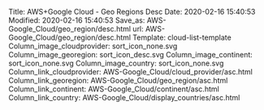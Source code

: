 Title: AWS+Google Cloud - Geo Regions Desc
Date: 2020-02-16 15:40:53
Modified: 2020-02-16 15:40:53
Save_as: AWS-Google_Cloud/geo_region/desc.html
url: AWS-Google_Cloud/geo_region/desc.html
Template: cloud-list-template
Column_image_cloudprovider: sort_icon_none.svg
Column_image_georegion: sort_icon_desc.svg
Column_image_continent: sort_icon_none.svg
Column_image_country: sort_icon_none.svg
Column_link_cloudprovider: AWS-Google_Cloud/cloud_provider/asc.html
Column_link_georegion: AWS-Google_Cloud/geo_region/asc.html
Column_link_continent: AWS-Google_Cloud/continent/asc.html
Column_link_country: AWS-Google_Cloud/display_countries/asc.html